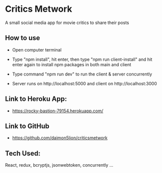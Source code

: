 # Critics Metwork

A small social media app for movie critics to share their posts

## How to use

- Open computer terminal

- Type "npm install", hit enter, then type "npm run client-install" and 
  hit enter again to install npm packages in both main and client

- Type command "npm run dev" to run the client & server concurrently

- Server runs on http://localhost:5000 and client on http://localhost:3000

## Link to Heroku App:

- https://rocky-bastion-79154.herokuapp.com/

## Link to GitHub

- https://github.com/daimon5lion/criticsmetwork

## Tech Used:

React, redux, bcryptjs, jsonwebtoken, concurrently ...
